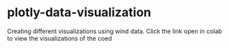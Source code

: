 # plotly-data-visualization
Creating different visualizations using wind data.
Click the link open in colab to view the visualizations of the coed
